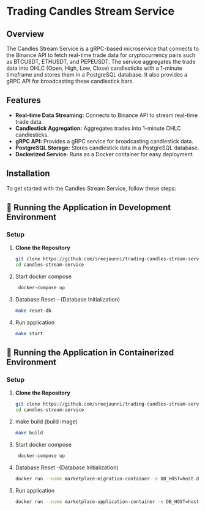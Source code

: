 
# Trading Candles Stream Service

## Overview
The Candles Stream Service is a gRPC-based microservice that connects to the Binance API to fetch real-time trade data for cryptocurrency pairs such as BTCUSDT, ETHUSDT, and PEPEUSDT. The service aggregates the trade data into OHLC (Open, High, Low, Close) candlesticks with a 1-minute timeframe and stores them in a PostgreSQL database. It also provides a gRPC API for broadcasting these candlestick bars.

## Features
- **Real-time Data Streaming:** Connects to Binance API to stream real-time trade data.
- **Candlestick Aggregation:** Aggregates trades into 1-minute OHLC candlesticks.
- **gRPC API:** Provides a gRPC service for broadcasting candlestick data.
- **PostgreSQL Storage:** Stores candlestick data in a PostgreSQL database.
- **Dockerized Service:** Runs as a Docker container for easy deployment.

## Installation
To get started with the Candles Stream Service, follow these steps:


## 🚀 **Running the Application in Development Environment**

### Setup

1. **Clone the Repository**

   ```bash
   git clone https://github.com/sreejaunni/trading-candles-stream-service.git
   cd candles-stream-service
   
2. Start docker compose

   ```bash
    docker-compose up
    ```
   
3. Database Reset - (Database Initialization)
   ```bash
   make reset-db
   ```
3. Run application

   ```bash
   make start
   ```

## 🚀 **Running the Application in Containerized Environment**


### Setup

1. **Clone the Repository**

   ```bash
   git clone https://github.com/sreejaunni/trading-candles-stream-service.git
   cd candles-stream-service

2. make build  (build image)
   ```bash
   make build
   ```
3. Start docker compose

   ```bash
    docker-compose up
    ```

3. Database Reset -(Database Initialization)

   ```bash
   docker run --name marketplace-migration-container -e DB_HOST=host.docker.internal marketplace-app ./app reset-database
   ```
4. Run application

   ```bash
   docker run --name marketplace-application-container -e DB_HOST=host.docker.internal marketplace-app ./app server
   ```



